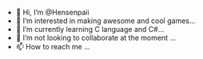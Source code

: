 - 👋 Hi, I’m @Hensenpaii
- 👀 I’m interested in making awesome and cool games...
- 🌱 I’m currently learning C language and C#...
- 💞️ I’m not looking to collaborate at the moment ...
- 📫 How to reach me ...

<!---
Hensenpaii/Hensenpaii is a ✨ special ✨ repository because its `README.md` (this file) appears on your GitHub profile.
You can click the Preview link to take a look at your changes.
--->

